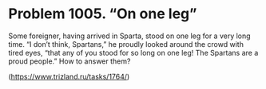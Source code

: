 # Problem 1005. “On one leg”

Some foreigner, having arrived in Sparta, stood on one leg for a very long time. “I don’t think, Spartans,” he proudly looked around the crowd with tired eyes, “that any of you stood for so long on one leg! The Spartans are a proud people.” How to answer them?

(https://www.trizland.ru/tasks/1764/)